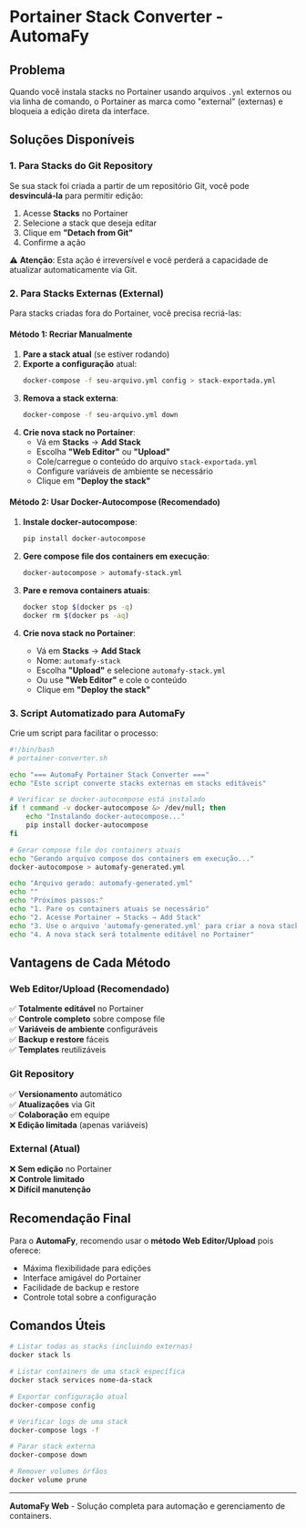 # Portainer Stack Converter - AutomaFy

## Problema
Quando você instala stacks no Portainer usando arquivos `.yml` externos ou via linha de comando, o Portainer as marca como "external" (externas) e bloqueia a edição direta da interface.

## Soluções Disponíveis

### 1. Para Stacks do Git Repository
Se sua stack foi criada a partir de um repositório Git, você pode **desvinculá-la** para permitir edição:

1. Acesse **Stacks** no Portainer
2. Selecione a stack que deseja editar
3. Clique em **"Detach from Git"**
4. Confirme a ação

⚠️ **Atenção**: Esta ação é irreversível e você perderá a capacidade de atualizar automaticamente via Git.

### 2. Para Stacks Externas (External)
Para stacks criadas fora do Portainer, você precisa recriá-las:

#### Método 1: Recriar Manualmente
1. **Pare a stack atual** (se estiver rodando)
2. **Exporte a configuração** atual:
   ```bash
   docker-compose -f seu-arquivo.yml config > stack-exportada.yml
   ```
3. **Remova a stack externa**:
   ```bash
   docker-compose -f seu-arquivo.yml down
   ```
4. **Crie nova stack no Portainer**:
   - Vá em **Stacks** → **Add Stack**
   - Escolha **"Web Editor"** ou **"Upload"**
   - Cole/carregue o conteúdo do arquivo `stack-exportada.yml`
   - Configure variáveis de ambiente se necessário
   - Clique em **"Deploy the stack"**

#### Método 2: Usar Docker-Autocompose (Recomendado)
1. **Instale docker-autocompose**:
   ```bash
   pip install docker-autocompose
   ```

2. **Gere compose file dos containers em execução**:
   ```bash
   docker-autocompose > automafy-stack.yml
   ```

3. **Pare e remova containers atuais**:
   ```bash
   docker stop $(docker ps -q)
   docker rm $(docker ps -aq)
   ```

4. **Crie nova stack no Portainer**:
   - Vá em **Stacks** → **Add Stack**
   - Nome: `automafy-stack`
   - Escolha **"Upload"** e selecione `automafy-stack.yml`
   - Ou use **"Web Editor"** e cole o conteúdo
   - Clique em **"Deploy the stack"**

### 3. Script Automatizado para AutomaFy

Crie um script para facilitar o processo:

```bash
#!/bin/bash
# portainer-converter.sh

echo "=== AutomaFy Portainer Stack Converter ==="
echo "Este script converte stacks externas em stacks editáveis"

# Verificar se docker-autocompose está instalado
if ! command -v docker-autocompose &> /dev/null; then
    echo "Instalando docker-autocompose..."
    pip install docker-autocompose
fi

# Gerar compose file dos containers atuais
echo "Gerando arquivo compose dos containers em execução..."
docker-autocompose > automafy-generated.yml

echo "Arquivo gerado: automafy-generated.yml"
echo ""
echo "Próximos passos:"
echo "1. Pare os containers atuais se necessário"
echo "2. Acesse Portainer → Stacks → Add Stack"
echo "3. Use o arquivo 'automafy-generated.yml' para criar a nova stack"
echo "4. A nova stack será totalmente editável no Portainer"
```

## Vantagens de Cada Método

### Web Editor/Upload (Recomendado)
✅ **Totalmente editável** no Portainer  
✅ **Controle completo** sobre compose file  
✅ **Variáveis de ambiente** configuráveis  
✅ **Backup e restore** fáceis  
✅ **Templates** reutilizáveis  

### Git Repository
✅ **Versionamento** automático  
✅ **Atualizações** via Git  
✅ **Colaboração** em equipe  
❌ **Edição limitada** (apenas variáveis)  

### External (Atual)
❌ **Sem edição** no Portainer  
❌ **Controle limitado**  
❌ **Difícil manutenção**  

## Recomendação Final

Para o **AutomaFy**, recomendo usar o **método Web Editor/Upload** pois oferece:
- Máxima flexibilidade para edições
- Interface amigável do Portainer
- Facilidade de backup e restore
- Controle total sobre a configuração

## Comandos Úteis

```bash
# Listar todas as stacks (incluindo externas)
docker stack ls

# Listar containers de uma stack específica
docker stack services nome-da-stack

# Exportar configuração atual
docker-compose config

# Verificar logs de uma stack
docker-compose logs -f

# Parar stack externa
docker-compose down

# Remover volumes órfãos
docker volume prune
```

---

**AutomaFy Web** - Solução completa para automação e gerenciamento de containers.